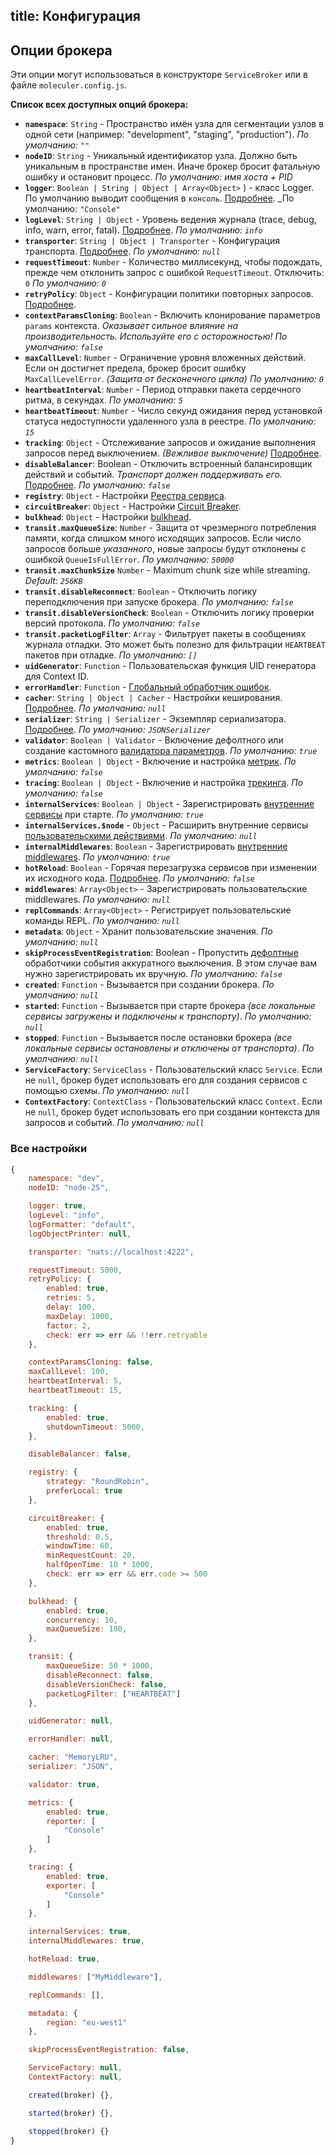 title: Конфигурация
---
## Опции брокера
Эти опции могут использоваться в конструкторе `ServiceBroker` или в файле `moleculer.config.js`.

**Список всех доступных опций брокера:**

* **`namespace`**: `String` - Пространство имён узла для сегментации узлов в одной сети (например: "development", "staging", "production"). _По умолчанию: `""`_
* **`nodeID`**: `String` - Уникальный идентификатор узла. Должно быть уникальным в пространстве имен. Иначе брокер бросит фатальную ошибку и остановит процесс. _По умолчанию: имя хоста + PID_
* **`logger`**: `Boolean | String | Object | Array<Object>`  ) - класс Logger. По умолчанию выводит сообщения в `консоль`. [Подробнее](logging.html). _По умолчанию: `"Console"`
* **`logLevel`**: `String | Object` - Уровень ведения журнала (trace, debug, info, warn, error, fatal). [Подробнее](logging.html). _По умолчанию: `info`_
* **`transporter`**: `String | Object | Transporter` - Конфигурация транспорта. [Подробнее](networking.html).  _По умолчанию: `null`_
* **`requestTimeout`**: `Number` - Количество миллисекунд, чтобы подождать, прежде чем отклонить запрос с ошибкой `RequestTimeout`. Отключить: `0` _По умолчанию: `0`_
* **`retryPolicy`**: `Object` - Конфигурации политики повторных запросов. [Подробнее](fault-tolerance.html#Retry).
* **`contextParamsCloning`**: `Boolean` - Включить клонирование параметров `params` контекста. _Оказывает сильное влияние на производительность. Используйте его с осторожностью!_ _По умолчанию: `false`_
* **`maxCallLevel`**: `Number` - Ограничение уровня вложенных действий. Если он достигнет предела, брокер бросит ошибку `MaxCallLevelError`. _(Защита от бесконечного цикла)_ _По умолчанию: `0`_
* **`heartbeatInterval`**: `Number` - Период отправки пакета сердечного ритма, в секундах. _По умолчанию: `5`_
* **`heartbeatTimeout`**: `Number` - Число секунд ожидания перед установкой статуса недоступности удаленного узла в реестре. _По умолчанию: `15`_
* **`tracking`**: `Object` - Отслеживание запросов и ожидание выполнения запросов перед выключением. _(Вежливое выключение)_ [Подробнее](context.html#Context-tracking).
* **`disableBalancer`**: Boolean - Отключить встроенный балансировщик действий и событий. _Транспорт должен поддерживать его._ [Подробнее](networking.html#Disabled-balancer). _По умолчанию: `false`_
* **`registry`**: `Object` - Настройки [Реестра сервиса](registry.html).
* **`circuitBreaker`**: `Object` - Настройки [Circuit Breaker](fault-tolerance.html#Circuit-Breaker).
* **`bulkhead`**: `Object` - Настройки [bulkhead](fault-tolerance.html#Bulkhead).
* **`transit.maxQueueSize`**: `Number` - Защита от чрезмерного потребления памяти, когда слишком много исходящих запросов. Если число запросов больше _указанного_, новые запросы будут отклонены с ошибкой `QueueIsFullError`. _По умолчанию: `50000`_
* **`transit.maxChunkSize`** `Number` - Maximum chunk size while streaming.  _Default: `256KB`_
* **`transit.disableReconnect`**: `Boolean` - Отключить логику переподключения при запуске брокера. _По умолчанию: `false`_
* **`transit.disableVersionCheck`**: `Boolean` - Отключить логику проверки версий протокола. _По умолчанию: `false`_
* **`transit.packetLogFilter`**: `Array` - Фильтрует пакеты в сообщениях журнала отладки. Это может быть полезно для фильтрации `HEARTBEAT` пакетов при отладке. _По умолчанию: `[]`_
* **`uidGenerator`**: `Function` - Пользовательская функция UID генератора для Context ID.
* **`errorHandler`**: `Function` - [Глобальный обработчик ошибок](broker.html#Global-error-handler).
* **`cacher`**: `String | Object | Cacher` - Настройки кеширования. [Подробнее](caching.html). _По умолчанию: `null`_
* **`serializer`**: `String | Serializer` - Экземпляр сериализатора. [Подробнее](networking.html). _По умолчанию: `JSONSerializer`_
* **`validator`**: `Boolean | Validator` - Включение дефолтного или создание кастомного [валидатора параметров](validating.html). _По умолчанию: `true`_
* **`metrics`**: `Boolean | Object` - Включение и настройка [метрик](metrics.html). _По умолчанию: `false`_
* **`tracing`**: `Boolean | Object` - Включение и настройка [трекинга](tracing.html). _По умолчанию: `false`_
* **`internalServices`**: `Boolean | Object` - Зарегистрировать [внутренние сервисы](services.html#Internal-Services) при старте. _По умолчанию: `true`_
* **`internalServices.$node`** - `Object` - Расширить внутренние сервисы [пользовательскими действиями](services.html#Extending). _По умолчанию: `null`_
* **`internalMiddlewares`**: `Boolean` - Зарегистрировать [внутренние middlewares](middlewares.html#Internal-middlewares). _По умолчанию: `true`_
* **`hotReload`**: `Boolean` - Горячая перезагрузка сервисов при изменении их исходного кода. [Подробнее](services.html#Hot-Reloading-Services). _По умолчанию: `false`_
* **`middlewares`**: `Array<Object>` - Зарегистрировать пользовательские middlewares. _По умолчанию: `null`_
* **`replCommands`**: `Array<Object>` - Регистрирует пользовательские команды REPL. _По умолчанию: `null`_
* **`metadata`**: `Object` - Хранит пользовательские значения. _По умолчанию: `null`_
* **`skipProcessEventRegistration`**: Boolean - Пропустить [дефолтные](https://github.com/moleculerjs/moleculer/blob/master/src/service-broker.js#L234) обработчики события аккуратного выключения. В этом случае вам нужно зарегистрировать их вручную. _По умолчанию: `false`_
* **`created`**: `Function` - Вызывается при создании брокера. _По умолчанию: `null`_
* **`started`**: `Function` - Вызывается при старте брокера _(все локальные сервисы загружены и подключены к транспорту)_. _По умолчанию: `null`_
* **`stopped`**: `Function` - Вызывается после остановки брокера _(все локальные сервисы остановлены и отключены от транспорта)_. _По умолчанию: `null`_
* **`ServiceFactory`**: `ServiceClass` - Пользовательский класс `Service`. Если не `null`, брокер будет использовать его для создания сервисов с помощью схемы. _По умолчанию: `null`_
* **`ContextFactory`**: `ContextClass` - Пользовательский класс `Context`. Если не `null`, брокер будет использовать его при создании контекста для запросов и событий. _По умолчанию: `null`_

### Все настройки
```js
{
    namespace: "dev",
    nodeID: "node-25",

    logger: true,
    logLevel: "info",
    logFormatter: "default",
    logObjectPrinter: null,

    transporter: "nats://localhost:4222",

    requestTimeout: 5000,
    retryPolicy: {
        enabled: true,
        retries: 5,
        delay: 100,
        maxDelay: 1000,
        factor: 2,
        check: err => err && !!err.retryable
    },

    contextParamsCloning: false,
    maxCallLevel: 100,
    heartbeatInterval: 5,
    heartbeatTimeout: 15,

    tracking: {
        enabled: true,
        shutdownTimeout: 5000,
    },

    disableBalancer: false,

    registry: {
        strategy: "RoundRobin",
        preferLocal: true
    },

    circuitBreaker: {
        enabled: true,
        threshold: 0.5,
        windowTime: 60,
        minRequestCount: 20,
        halfOpenTime: 10 * 1000,
        check: err => err && err.code >= 500
    },   

    bulkhead: {
        enabled: true,
        concurrency: 10,
        maxQueueSize: 100,
    },

    transit: {
        maxQueueSize: 50 * 1000,
        disableReconnect: false,
        disableVersionCheck: false,
        packetLogFilter: ["HEARTBEAT"]
    },

    uidGenerator: null,

    errorHandler: null,

    cacher: "MemoryLRU",
    serializer: "JSON",

    validator: true,

    metrics: {
        enabled: true,
        reporter: [
            "Console"
        ]
    },

    tracing: {
        enabled: true,
        exporter: [
            "Console"
        ]
    },

    internalServices: true,
    internalMiddlewares: true,

    hotReload: true,

    middlewares: ["MyMiddleware"],

    replCommands: [],

    metadata: {
        region: "eu-west1"
    },

    skipProcessEventRegistration: false,

    ServiceFactory: null,
    ContextFactory: null,

    created(broker) {},

    started(broker) {},

    stopped(broker) {}
}
```
